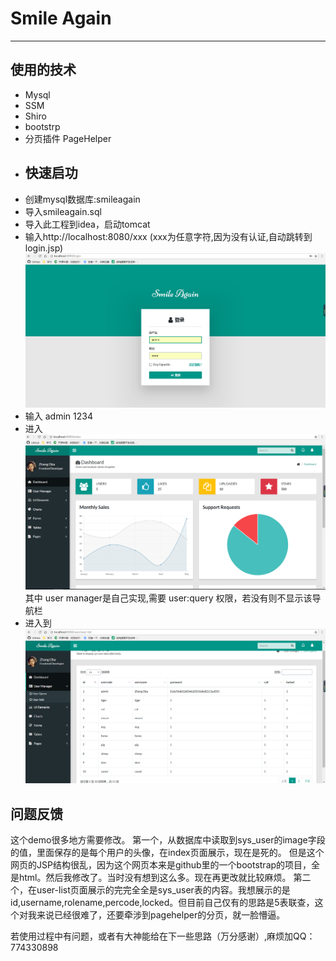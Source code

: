 # Smile Again 
---
## **使用的技术**
* Mysql
* SSM
* Shiro
* bootstrp
* 分页插件 PageHelper
* ## **快速启功**
* 创建mysql数据库:smileagain
* 导入smileagain.sql
* 导入此工程到idea，启动tomcat
* 输入http://localhost:8080/xxx (xxx为任意字符,因为没有认证,自动跳转到login.jsp)
![Image text](https://github.com/HopeWlxm/Smile-Again/blob/master/image/login.png)
* 输入 admin 1234
* 进入
![Image text](https://github.com/HopeWlxm/Smile-Again/blob/master/image/index.png)
其中 user manager是自己实现,需要 user:query 权限，若没有则不显示该导航栏
* 进入到
![Image text](https://github.com/HopeWlxm/Smile-Again/blob/master/image/user-manager.png)
## **问题反馈**
这个demo很多地方需要修改。
第一个，从数据库中读取到sys_user的image字段的值，里面保存的是每个用户的头像，在index页面展示，现在是死的。
但是这个网页的JSP结构很乱，因为这个网页本来是github里的一个bootstrap的项目，全是html。然后我修改了。当时没有想到这么多。现在再更改就比较麻烦。
第二个，在user-list页面展示的完完全全是sys_user表的内容。我想展示的是id,username,rolename,percode,locked。但目前自己仅有的思路是5表联查，这个对我来说已经很难了，还要牵涉到pagehelper的分页，就一脸懵逼。

若使用过程中有问题，或者有大神能给在下一些思路（万分感谢）,麻烦加QQ：774330898
